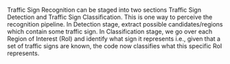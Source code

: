 Traffic Sign Recognition can be staged into two sections Traffic Sign Detection and Traffic
Sign Classification. This is one way to perceive the recognition pipeline. In Detection stage, extract possible candidates/regions which contain some traffic sign. In Classification stage, we go over each Region of Interest
(RoI) and identify what sign it represents i.e., given that a set of traffic signs are known, the code
now classifies what this specific RoI represents.